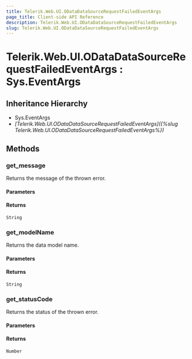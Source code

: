 ```yaml
---
title: Telerik.Web.UI.ODataDataSourceRequestFailedEventArgs
page_title: Client-side API Reference
description: Telerik.Web.UI.ODataDataSourceRequestFailedEventArgs
slug: Telerik.Web.UI.ODataDataSourceRequestFailedEventArgs
---
```


# Telerik.Web.UI.ODataDataSourceRequestFailedEventArgs : Sys.EventArgs 

## Inheritance Hierarchy

* Sys.EventArgs
* *[Telerik.Web.UI.ODataDataSourceRequestFailedEventArgs]({%slug Telerik.Web.UI.ODataDataSourceRequestFailedEventArgs%})*

## Methods

###  get_message

Returns the message of the thrown error.

#### Parameters

#### Returns

`String`

###  get_modelName

Returns the data model name.

#### Parameters

#### Returns

`String` 

###  get_statusCode

Returns the status of the thrown error.

#### Parameters

#### Returns

`Number` 

